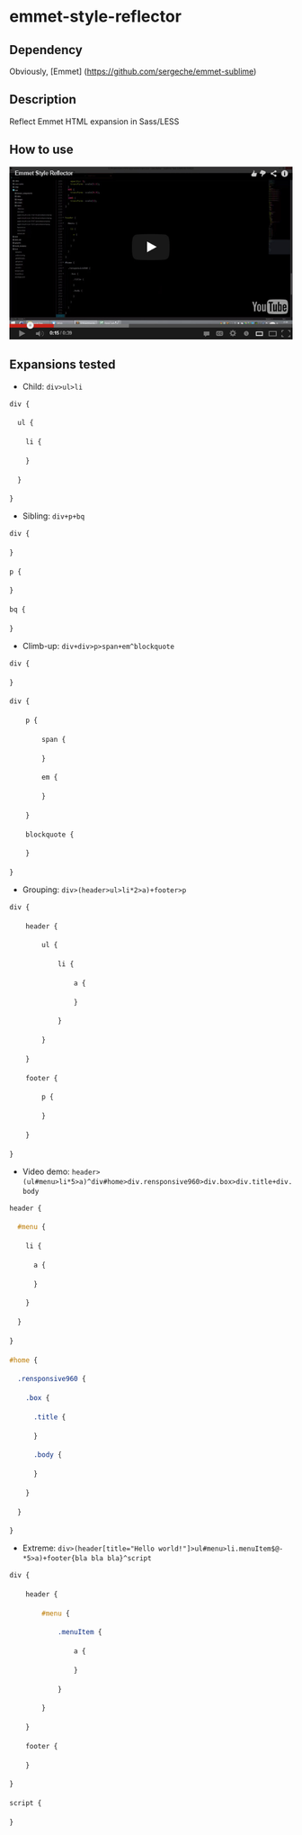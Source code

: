 # emmet-style-reflector

## Dependency

Obviously, [Emmet] (https://github.com/sergeche/emmet-sublime)

## Description

Reflect Emmet HTML expansion in Sass/LESS

## How to use

[![Alt text for your video](https://raw.githubusercontent.com/eecolella/emmet-style-reflector/master/YouTubeImage.jpg)](http://www.youtube.com/watch?v=38fPtsf_Lew)

## Expansions tested

* Child: ``` div>ul>li ```

```sass
div {

  ul {

    li {

    }

  }

}
```

* Sibling: ``` div+p+bq ```

```sass
div {

}

p {

}

bq {

}
```

* Climb-up: ``` div+div>p>span+em^blockquote ```

```sass
div {

}

div {

    p {

        span {

        }

        em {

        }

    }

    blockquote {

    }

}
```

* Grouping: ``` div>(header>ul>li*2>a)+footer>p ```

```sass
div {

    header {

        ul {

            li {

                a {

                }

            }

        }

    }

    footer {

        p {

        }

    }

}
```

* Video demo: ``` header>(ul#menu>li*5>a)^div#home>div.rensponsive960>div.box>div.title+div.body ``` 

```sass
header {

  #menu {

    li {

      a {

      }

    }

  }

}

#home {

  .rensponsive960 {

    .box {

      .title {

      }

      .body {

      }

    }

  }

}
```

* Extreme: ``` div>(header[title="Hello world!"]>ul#menu>li.menuItem$@-*5>a)+footer{bla bla bla}^script ``` 


```sass
div {

    header {

        #menu {

            .menuItem {

                a {

                }

            }

        }

    }

    footer {

    }

}

script {

}
```
